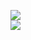 [![](https://img.shields.io/badge/Made%20With-Github%20Spray-lightgrey.svg?style=for-the-badge&logo=github)](https://github.com/Annihil/github-spray#18532)  
[![](https://i.imgur.com/2DrTn0Z.gif)](https://github.com/Annihil/github-spray)